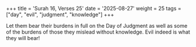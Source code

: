 +++
title = 'Surah 16, Verses 25'
date = '2025-08-27'
weight = 25
tags = ["day", "evil", "judgment", "knowledge"]
+++

Let them bear their burdens in full on the Day of Judgment as well as some of the burdens of those they mislead without knowledge. Evil indeed is what they will bear!